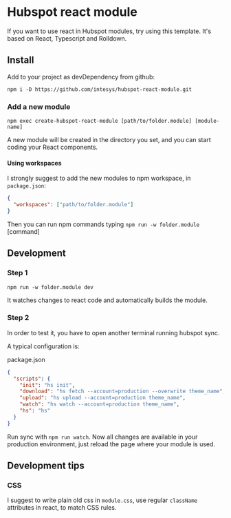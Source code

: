 # Hubspot react module

If you want to use react in Hubspot modules, try using this template. It's based on React, Typescript and Rolldown.

## Install

Add to your project as devDependency from github:

`npm i -D https://github.com/intesys/hubspot-react-module.git`

### Add a new module

`npm exec create-hubspot-react-module [path/to/folder.module] [module-name]`

A new module will be created in the directory you set, and you can start coding your React components.

#### Using workspaces

I strongly suggest to add the new modules to npm workspace, in `package.json`:

```json
{
  "workspaces": ["path/to/folder.module"]
}
```

Then you can run npm commands typing `npm run -w folder.module` [command]

## Development

### Step 1

`npm run -w folder.module dev`

It watches changes to react code and automatically builds the module.

### Step 2

In order to test it, you have to open another terminal running hubspot sync.

A typical configuration is:

package.json

```json
{
  "scripts": {
    "init": "hs init",
    "download": "hs fetch --account=production --overwrite theme_name",
    "upload": "hs upload --account=production theme_name",
    "watch": "hs watch --account=production theme_name",
    "hs": "hs"
  }
}
```

Run sync with `npm run watch`. Now all changes are available in your production environment, just reload the page where your module is used.

## Development tips

### CSS

I suggest to write plain old css in `module.css`, use regular `className` attributes in react, to match CSS rules.
